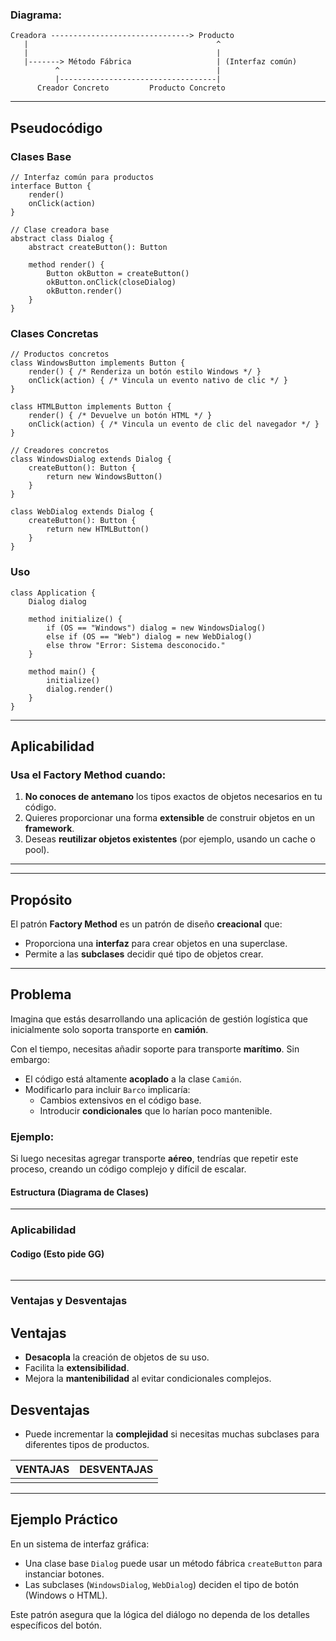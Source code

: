 




### Diagrama:

```plaintext
Creadora -------------------------------> Producto
   |                                          ^
   |                                          |
   |-------> Método Fábrica                   | (Interfaz común)
          ^                                   |
          |-----------------------------------|
      Creador Concreto         Producto Concreto
```

---

## **Pseudocódigo**

### **Clases Base**
```plaintext
// Interfaz común para productos
interface Button {
    render()
    onClick(action)
}

// Clase creadora base
abstract class Dialog {
    abstract createButton(): Button

    method render() {
        Button okButton = createButton()
        okButton.onClick(closeDialog)
        okButton.render()
    }
}
```

### **Clases Concretas**
```plaintext
// Productos concretos
class WindowsButton implements Button {
    render() { /* Renderiza un botón estilo Windows */ }
    onClick(action) { /* Vincula un evento nativo de clic */ }
}

class HTMLButton implements Button {
    render() { /* Devuelve un botón HTML */ }
    onClick(action) { /* Vincula un evento de clic del navegador */ }
}

// Creadores concretos
class WindowsDialog extends Dialog {
    createButton(): Button {
        return new WindowsButton()
    }
}

class WebDialog extends Dialog {
    createButton(): Button {
        return new HTMLButton()
    }
}
```

### **Uso**
```plaintext
class Application {
    Dialog dialog

    method initialize() {
        if (OS == "Windows") dialog = new WindowsDialog()
        else if (OS == "Web") dialog = new WebDialog()
        else throw "Error: Sistema desconocido."
    }

    method main() {
        initialize()
        dialog.render()
    }
}
```

---

## **Aplicabilidad**
### Usa el Factory Method cuando:
1. **No conoces de antemano** los tipos exactos de objetos necesarios en tu código.
2. Quieres proporcionar una forma **extensible** de construir objetos en un **framework**.
3. Deseas **reutilizar objetos existentes** (por ejemplo, usando un cache o pool).

---

---
## **Propósito**
El patrón **Factory Method** es un patrón de diseño **creacional** que:
- Proporciona una **interfaz** para crear objetos en una superclase.
- Permite a las **subclases** decidir qué tipo de objetos crear.

---

## **Problema**
Imagina que estás desarrollando una aplicación de gestión logística que inicialmente solo soporta transporte en **camión**. 

Con el tiempo, necesitas añadir soporte para transporte **marítimo**. Sin embargo:
- El código está altamente **acoplado** a la clase `Camión`.
- Modificarlo para incluir `Barco` implicaría:
  - Cambios extensivos en el código base.
  - Introducir **condicionales** que lo harían poco mantenible.

### Ejemplo:  
Si luego necesitas agregar transporte **aéreo**, tendrías que repetir este proceso, creando un código complejo y difícil de escalar.

#### Estructura (Diagrama de Clases)

---
### Aplicabilidad


#### Codigo (Esto pide GG)

```java

```


---
### Ventajas y Desventajas


## **Ventajas**
- **Desacopla** la creación de objetos de su uso.
- Facilita la **extensibilidad**.
- Mejora la **mantenibilidad** al evitar condicionales complejos.

## **Desventajas**
- Puede incrementar la **complejidad** si necesitas muchas subclases para diferentes tipos de productos.


| **VENTAJAS** | **DESVENTAJAS** |
| ------------ | --------------- |
|              |                 |

---

## **Ejemplo Práctico**
En un sistema de interfaz gráfica:
- Una clase base `Dialog` puede usar un método fábrica `createButton` para instanciar botones.
- Las subclases (`WindowsDialog`, `WebDialog`) deciden el tipo de botón (Windows o HTML).

Este patrón asegura que la lógica del diálogo no dependa de los detalles específicos del botón.
